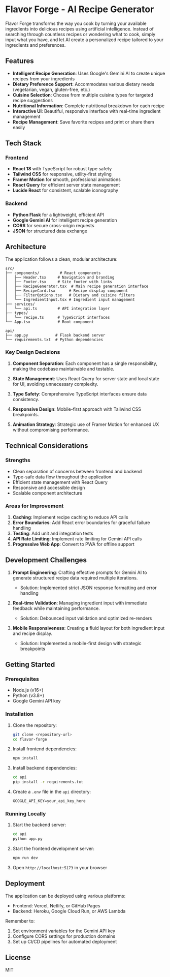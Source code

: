 # Flavor Forge - AI Recipe Generator

Flavor Forge transforms the way you cook by turning your available ingredients into delicious recipes using artificial intelligence. Instead of searching through countless recipes or wondering what to cook, simply input what you have, and let AI create a personalized recipe tailored to your ingredients and preferences.

## Features

- **Intelligent Recipe Generation**: Uses Google's Gemini AI to create unique recipes from your ingredients
- **Dietary Preference Support**: Accommodates various dietary needs (vegetarian, vegan, gluten-free, etc.)
- **Cuisine Selection**: Choose from multiple cuisine types for targeted recipe suggestions
- **Nutritional Information**: Complete nutritional breakdown for each recipe
- **Interactive UI**: Beautiful, responsive interface with real-time ingredient management
- **Recipe Management**: Save favorite recipes and print or share them easily

## Tech Stack

### Frontend
- **React 18** with TypeScript for robust type safety
- **Tailwind CSS** for responsive, utility-first styling
- **Framer Motion** for smooth, professional animations
- **React Query** for efficient server state management
- **Lucide React** for consistent, scalable iconography

### Backend
- **Python Flask** for a lightweight, efficient API
- **Google Gemini AI** for intelligent recipe generation
- **CORS** for secure cross-origin requests
- **JSON** for structured data exchange

## Architecture

The application follows a clean, modular architecture:

```
src/
├── components/         # React components
│   ├── Header.tsx     # Navigation and branding
│   ├── Footer.tsx     # Site footer with links
│   ├── RecipeGenerator.tsx  # Main recipe generation interface
│   ├── RecipeCard.tsx      # Recipe display component
│   ├── FilterOptions.tsx   # Dietary and cuisine filters
│   └── IngredientInput.tsx # Ingredient input management
├── services/
│   └── api.ts         # API integration layer
├── types/
│   └── recipe.ts      # TypeScript interfaces
└── App.tsx            # Root component

api/
├── app.py            # Flask backend server
└── requirements.txt  # Python dependencies
```

### Key Design Decisions

1. **Component Separation**: Each component has a single responsibility, making the codebase maintainable and testable.

2. **State Management**: Uses React Query for server state and local state for UI, avoiding unnecessary complexity.

3. **Type Safety**: Comprehensive TypeScript interfaces ensure data consistency.

4. **Responsive Design**: Mobile-first approach with Tailwind CSS breakpoints.

5. **Animation Strategy**: Strategic use of Framer Motion for enhanced UX without compromising performance.

## Technical Considerations

### Strengths
- Clean separation of concerns between frontend and backend
- Type-safe data flow throughout the application
- Efficient state management with React Query
- Responsive and accessible design
- Scalable component architecture

### Areas for Improvement
1. **Caching**: Implement recipe caching to reduce API calls
2. **Error Boundaries**: Add React error boundaries for graceful failure handling
3. **Testing**: Add unit and integration tests
4. **API Rate Limiting**: Implement rate limiting for Gemini API calls
5. **Progressive Web App**: Convert to PWA for offline support

## Development Challenges

1. **Prompt Engineering**: Crafting effective prompts for Gemini AI to generate structured recipe data required multiple iterations.
   - Solution: Implemented strict JSON response formatting and error handling

2. **Real-time Validation**: Managing ingredient input with immediate feedback while maintaining performance.
   - Solution: Debounced input validation and optimized re-renders

3. **Mobile Responsiveness**: Creating a fluid layout for both ingredient input and recipe display.
   - Solution: Implemented a mobile-first design with strategic breakpoints

## Getting Started

### Prerequisites
- Node.js (v16+)
- Python (v3.8+)
- Google Gemini API key

### Installation

1. Clone the repository:
   ```bash
   git clone <repository-url>
   cd flavor-forge
   ```

2. Install frontend dependencies:
   ```bash
   npm install
   ```

3. Install backend dependencies:
   ```bash
   cd api
   pip install -r requirements.txt
   ```

4. Create a `.env` file in the `api` directory:
   ```
   GOOGLE_API_KEY=your_api_key_here
   ```

### Running Locally

1. Start the backend server:
   ```bash
   cd api
   python app.py
   ```

2. Start the frontend development server:
   ```bash
   npm run dev
   ```

3. Open `http://localhost:5173` in your browser

## Deployment

The application can be deployed using various platforms:

- Frontend: Vercel, Netlify, or GitHub Pages
- Backend: Heroku, Google Cloud Run, or AWS Lambda

Remember to:
1. Set environment variables for the Gemini API key
2. Configure CORS settings for production domains
3. Set up CI/CD pipelines for automated deployment

## License

MIT